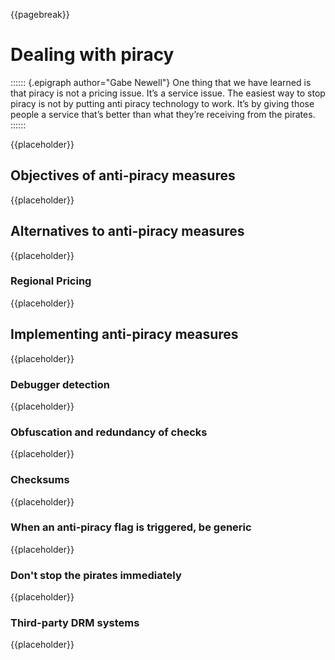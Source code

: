 {{pagebreak}}

Dealing with piracy
===================

:::::: {.epigraph author="Gabe Newell"}
One thing that we have learned is that piracy is not a pricing issue. It’s a service issue. The easiest way to stop piracy is not by putting anti piracy technology to work. It’s by giving those people a service that’s better than what they’re receiving from the pirates.
::::::

{{placeholder}}

Objectives of anti-piracy measures
----------------------------------

{{placeholder}}

Alternatives to anti-piracy measures
------------------------------------

{{placeholder}}

### Regional Pricing

{{placeholder}}

Implementing anti-piracy measures
---------------------------------

{{placeholder}}

### Debugger detection

{{placeholder}}

### Obfuscation and redundancy of checks

{{placeholder}}

### Checksums

{{placeholder}}

### When an anti-piracy flag is triggered, be generic

{{placeholder}}

### Don't stop the pirates immediately

{{placeholder}}

### Third-party DRM systems

{{placeholder}}
